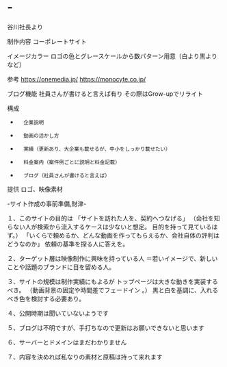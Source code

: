 # -
谷川社長より

制作内容
コーポレートサイト

イメージカラー
ロゴの色とグレースケールから数パターン用意（白より黒よりなど）

参考
https://onemedia.jp/
https://monocyte.co.jp/

ブログ機能
社員さんが書けると言えば有り
その際はGrow-upでリライト

構成
* 		企業説明
* 		動画の活かし方
* 		実績（更新あり、大企業も載せるが、中小をしっかり載せたい）
* 		料金案内（案件例ごとに説明と料金記載）
* 		ブログ（社員さんが書けると言えば）

提供
ロゴ、映像素材

-サイト作成の事前準備,財津-

１、このサイトの目的は
「サイトを訪れた人を、契約へつなげる」
（会社を知らない人が検索から流入するケースは少ないと想定。
目的を持って見ているはず。）
「いくらで頼めるか、どんな動画を作ってもらえるか、会社自体の評判はどうなのか」
依頼の基準を探る人に答えを。

２、ターゲット層は映像制作に興味を持っている人
＝若いイメージで、新しいことや話題のブランドに目を留める人。

３、サイトの規模は制作実績にもよるが
トップページは大きな動きを実装するべき。
（動画背景の固定や時間差でフェードイン 。）
黒と白を基調に、入れるべき色を検討する必要あり。

４、公開時期は聞いていないようです

５、ブログは不明ですが、手打ちなので更新はお願いできないと思います

６、サーバーとドメインはまだわかりません

７、内容を決めれば私なりの素材と原稿は持って来れます
